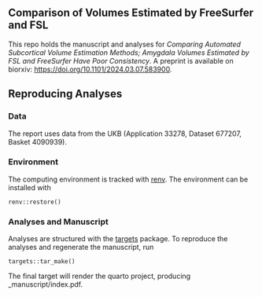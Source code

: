 
## Comparison of Volumes Estimated by FreeSurfer and FSL

This repo holds the manuscript and analyses for *Comparing Automated Subcortical Volume Estimation Methods; Amygdala Volumes Estimated by FSL and FreeSurfer Have Poor Consistency*. A preprint is available on biorxiv: https://doi.org/10.1101/2024.03.07.583900.


## Reproducing Analyses

### Data

The report uses data from the UKB (Application 33278, Dataset 677207, Basket 4090939). 

### Environment

The computing environment is tracked with [renv](https://rstudio.github.io/renv/index.html). The environment can be installed with 

```{r}
renv::restore()
```

### Analyses and Manuscript

Analyses are structured with the [targets](https://github.com/ropensci/targets) package. To reproduce the analyses and regenerate the manuscript, run

```{r}
targets::tar_make()
```

The final target will render the quarto project, producing _manuscript/index.pdf.

